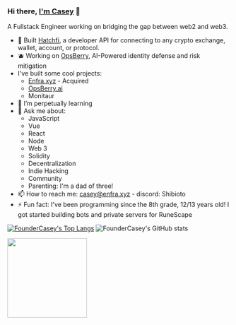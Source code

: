 ### Hi there, [I'm Casey](https://imcasey.com) 👋
A Fullstack Engineer working on bridging the gap between web2 and web3.

- 🥚 Built [Hatchfi](https://hatchfi.co/), a developer API for connecting to any crypto exchange, wallet, account, or protocol.
- 🫐 Working on [OpsBerry](https://opsberry.ai), AI-Powered identity defense and risk mitigation
- I've built some cool projects:
  - [Enfra.xyz](https://enfra.xyz) - Acquired
  - [OpsBerry.ai](https://opsberry.ai)
  - Monitaur
- 🌱 I’m perpetually learning
- 💬 Ask me about:
  - JavaScript
  - Vue
  - React
  - Node
  - Web 3
  - Solidity
  - Decentralization 
  - Indie Hacking
  - Community
  - Parenting: I'm a dad of three!
- 📫 How to reach me: casey@enfra.xyz - discord: Shibioto
- ⚡ Fun fact: I've been programming since the 8th grade, 12/13 years old! I got started building bots and private servers for RuneScape

[![FounderCasey's Top Langs](https://github-readme-stats.vercel.app/api/top-langs/?username=foundercasey&layout=compact&&langs_count=10)](https://github.com/foundercasey/github-readme-stats) ![FounderCasey's GitHub stats](https://github-readme-stats.vercel.app/api?username=foundercasey&show_icons=true&theme=tokyonight&count_private=true)


<img height="180em" src="https://github-readme-streak-stats.herokuapp.com/?user=foundercasey&hide_border=true" />
